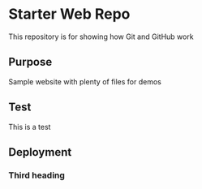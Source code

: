 # Starter Web Repo

This repository is for showing how Git and GitHub work

## Purpose

Sample website with plenty of files for demos

## Test

This is a test

## Deployment

### Third heading
